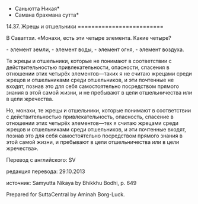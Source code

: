 * Саньютта Никая*
* Самана брахмана сутта*

14\.37\. Жрецы и отшельники
\=\=\=\=\=\=\=\=\=\=\=\=\=\=\=\=\=\=\=\=\=\=\=\=\=

В Саваттхи\. «Монахи, есть эти четыре элемента\. Какие четыре?

\- элемент земли,
\- элемент воды,
\- элемент огня,
\- элемент воздуха\.

Те жрецы и отшельники, которые не понимают в соответствии с действительностью привлекательности, опасности, спасения в отношении этих четырёх элементов—таких я не считаю жрецами среди жрецов и отшельниками среди отшельников, и эти почтенные не входят, познав это для себя самостоятельно посредством прямого знания в этой самой жизни, и не пребывают в цели отшельничества или в цели жречества\.

Но, монахи, те жрецы и отшельники, которые понимают в соответствии с действительностью привлекательность, опасность, спасение в отношении этих четырёх элементов—тех я считаю жрецами среди жрецов и отшельниками среди отшельников, и эти почтенные входят, познав это для себя самостоятельно посредством прямого знания в этой самой жизни, и пребывают в цели отшельничества или в цели жречества»\.

Перевод с английского: SV

редакция перевода: 29\.10\.2013

источник: Samyutta Nikaya by Bhikkhu Bodhi, p\. 649

Prepared for SuttaCentral by Aminah Borg\-Luck\.
